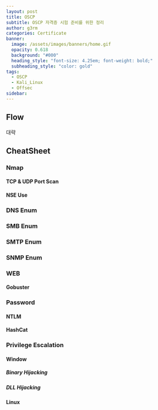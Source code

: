 ```yaml
---
layout: post
title: OSCP
subtitle: OSCP 자격증 시험 준비를 위한 정리
author: g3rm
categories: Certificate
banner:
  image: /assets/images/banners/home.gif
  opacity: 0.618
  background: "#000"
  heading_style: "font-size: 4.25em; font-weight: bold;"
  subheading_style: "color: gold"
tags:
  - OSCP
  - Kali_Linux
  - Offsec
sidebar:
---
```

## Flow
대략

## CheatSheet
### Nmap
#### TCP & UDP Port Scan

#### NSE Use

### DNS Enum

### SMB Enum

### SMTP Enum

### SNMP Enum

### WEB
#### Gobuster

### Password
#### NTLM
#### HashCat

### Privilege Escalation
#### Window
##### Binary Hijacking
##### DLL Hijacking

#### Linux